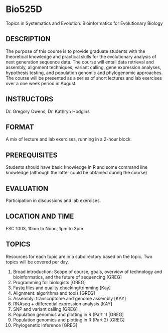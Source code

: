 Bio525D
=======

Topics in Systematics and Evolution:
Bioinformatics for Evolutionary Biology

## DESCRIPTION

The purpose of this course is to provide graduate students with the theoretical knowledge and practical skills for the evolutionary analysis of next generation sequence data.  The course will entail data retrieval and assembly, alignment techniques, variant calling, gene expression analyses, hypothesis testing, and population genomic and phylogenomic approaches. The course will be presented as a series of short lectures and lab exercises over a one week period in August.

## INSTRUCTORS

Dr. Gregory Owens, Dr. Kathryn Hodgins

## FORMAT

A mix of lecture and lab exercises, running in a 2-hour block.  

## PREREQUISITES

Students should have basic knowledge in R and some command line knowledge (although the latter could be obtained during the course)

## EVALUATION

Participation in discussions and lab exercises.

## LOCATION AND TIME

FSC 1003, 10am to Noon, 1pm to 3pm.

## TOPICS

Resources for each topic are in a subdirectory based on the topic. Two topics will be covered per day.

1. Broad introduction: Scope of course, goals, overview of technology and bioinformatics, and the future of sequencing [GREG]
2. Programming for biologists [GREG]
3. Fastq files and quality checking/trimming [Kay]
4. Alignment: algorithms and tools [GREG]
5. Assembly: transcriptome and genome assembly [KAY]
6. RNAseq + differential expression analysis [KAY]
7. SNP and variant calling [GREG]
8. Population genomics and plotting in R (Part 1) [GREG]
9. Population genomics and plotting in R (Part 2) [GREG]
10. Phylogenetic inference [GREG]

